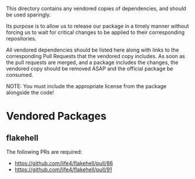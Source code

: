 This directory contains any vendored copies of dependencies, and should be used sparingly.

Its purpose is to allow us to release our package in a timely manner without forcing us
to wait for critical changes to be applied to their corresponding repositories.

All vendored dependencies should be listed here along with links to the corresponding
Pull Requests that the vendored copy includes. As soon as the pull requests are merged,
and a package includes the changes, the vendored copy should be removed ASAP and the
official package be consumed.

NOTE: You must include the appropriate license from the package alongside the code!

# Vendored Packages

## flakehell

The following PRs are required:

- https://github.com/life4/flakehell/pull/86
- https://github.com/life4/flakehell/pull/91
